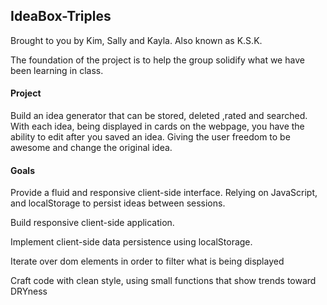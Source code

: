 ## IdeaBox-Triples
Brought to you by Kim, Sally and Kayla. Also known as K.S.K. 

The foundation of the project is to help the group solidify what we have been learning in class. 

#### Project
Build an idea generator that can be stored, deleted ,rated and searched. With each idea, being displayed in cards on the webpage, you have the ability to edit after you saved an idea. Giving the user freedom to be awesome and change the original idea. 

#### Goals
Provide a fluid and responsive client-side interface. Relying on JavaScript, and localStorage to persist ideas between sessions.

Build responsive client-side application.

Implement client-side data persistence using localStorage.

Iterate over dom elements in order to filter what is being displayed

Craft code with clean style, using small functions that show trends toward DRYness